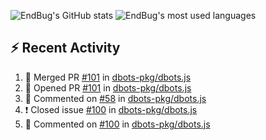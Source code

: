 ![EndBug's GitHub stats](https://github-readme-stats.vercel.app/api?username=endbug&show_icons=true)
![EndBug's most used languages](https://github-readme-stats.vercel.app/api/top-langs/?username=endbug&layout=compact)

## ⚡ Recent Activity

<!--START_SECTION:activity-->
1. 🎉 Merged PR [#101](https://github.com//dbots-pkg/dbots.js/pull/101) in [dbots-pkg/dbots.js](https://github.com//dbots-pkg/dbots.js)
2. 💪 Opened PR [#101](https://github.com//dbots-pkg/dbots.js/pull/101) in [dbots-pkg/dbots.js](https://github.com//dbots-pkg/dbots.js)
3. 💬 Commented on [#58](https://github.com//dbots-pkg/dbots.js/issues/58) in [dbots-pkg/dbots.js](https://github.com//dbots-pkg/dbots.js)
4. ❗️ Closed issue [#100](https://github.com//dbots-pkg/dbots.js/issues/100) in [dbots-pkg/dbots.js](https://github.com//dbots-pkg/dbots.js)
5. 💬 Commented on [#100](https://github.com//dbots-pkg/dbots.js/issues/100) in [dbots-pkg/dbots.js](https://github.com//dbots-pkg/dbots.js)
<!--END_SECTION:activity-->
